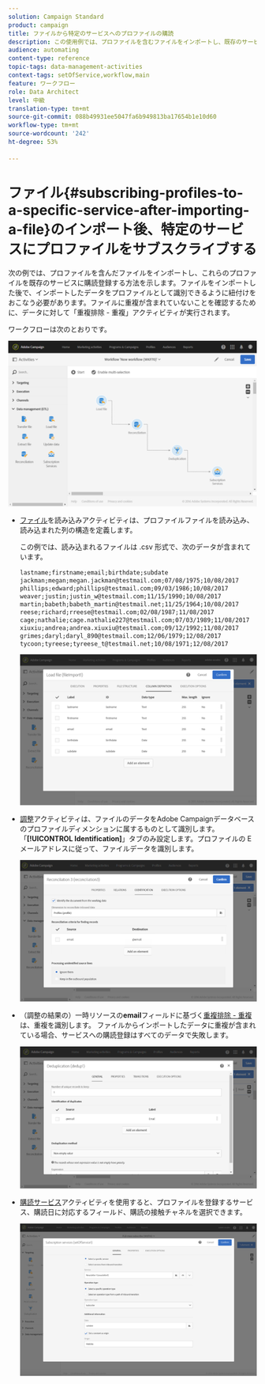```yaml
---
solution: Campaign Standard
product: campaign
title: ファイルから特定のサービスへのプロファイルの購読
description: この使用例では、プロファイルを含むファイルをインポートし、既存のサービスに登録する方法を示します。
audience: automating
content-type: reference
topic-tags: data-management-activities
context-tags: setOfService,workflow,main
feature: ワークフロー
role: Data Architect
level: 中級
translation-type: tm+mt
source-git-commit: 088b49931ee5047fa6b949813ba17654b1e10d60
workflow-type: tm+mt
source-wordcount: '242'
ht-degree: 53%

---
```



# ファイル{#subscribing-profiles-to-a-specific-service-after-importing-a-file}のインポート後、特定のサービスにプロファイルをサブスクライブする

次の例では、プロファイルを含んだファイルをインポートし、これらのプロファイルを既存のサービスに購読登録する方法を示します。ファイルをインポートした後で、インポートしたデータをプロファイルとして識別できるように紐付けをおこなう必要があります。ファイルに重複が含まれていないことを確認するために、データに対して「重複排除 - 重複」アクティビティが実行されます。

ワークフローは次のとおりです。

![](assets/subscription_activity_example1.png)

* [ファイル](../../automating/using/load-file.md)を読み込みアクティビティは、プロファイルファイルを読み込み、読み込まれた列の構造を定義します。

   この例では、読み込まれるファイルは .csv 形式で、次のデータが含まれています。

   ```
   lastname;firstname;email;birthdate;subdate
   jackman;megan;megan.jackman@testmail.com;07/08/1975;10/08/2017
   phillips;edward;phillips@testmail.com;09/03/1986;10/08/2017
   weaver;justin;justin_w@testmail.com;11/15/1990;10/08/2017
   martin;babeth;babeth_martin@testmail.net;11/25/1964;10/08/2017
   reese;richard;rreese@testmail.com;02/08/1987;11/08/2017
   cage;nathalie;cage.nathalie227@testmail.com;07/03/1989;11/08/2017
   xiuxiu;andrea;andrea.xiuxiu@testmail.com;09/12/1992;11/08/2017
   grimes;daryl;daryl_890@testmail.com;12/06/1979;12/08/2017
   tycoon;tyreese;tyreese_t@testmail.net;10/08/1971;12/08/2017
   ```

   ![](assets/subscription_activity_example2.png)

* [調整](../../automating/using/reconciliation.md)アクティビティは、ファイルのデータをAdobe Campaignデータベースのプロファイルディメンションに属するものとして識別します。 「**[!UICONTROL Identification]**」タブのみ設定します。プロファイルの E メールアドレスに従って、ファイルデータを識別します。

   ![](assets/subscription_activity_example3.png)

* （調整の結果の）一時リソースの&#x200B;**email**&#x200B;フィールドに基づく[重複排除 - 重複](../../automating/using/deduplication.md)は、重複を識別します。 ファイルからインポートしたデータに重複が含まれている場合、サービスへの購読登録はすべてのデータで失敗します。

   ![](assets/subscription_activity_example5.png)

* [購読サービス](../../automating/using/subscription-services.md)アクティビティを使用すると、プロファイルを登録するサービス、購読日に対応するフィールド、購読の接触チャネルを選択できます。

   ![](assets/subscription_activity_example4.png)
